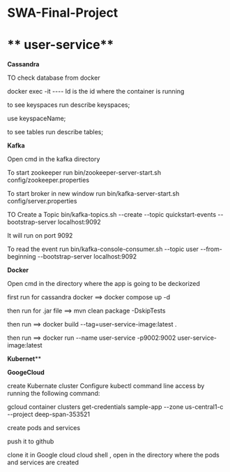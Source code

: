 # SWA-Final-Project
# ** user-service**


********Cassandra********

TO check database from docker 

docker exec -it <Id> ---- Id is the id where the container is running

to see keyspaces run describe keyspaces;

use keyspaceName;

to see tables run describe tables;


 

********Kafka********

Open cmd in the kafka directory

To  start zookeeper run  bin/zookeeper-server-start.sh config/zookeeper.properties

To start broker in new window run bin/kafka-server-start.sh config/server.properties

TO Create a Topic bin/kafka-topics.sh --create --topic quickstart-events --bootstrap-server localhost:9092

It will run on port 9092 

To read the event run bin/kafka-console-consumer.sh --topic user --from-beginning --bootstrap-server localhost:9092

********Docker********

Open cmd in the directory where the app is going to be deckorized

first run for cassandra docker ==> docker compose up -d

then run for .jar file ==> mvn clean package -DskipTests

then run ==>  docker build --tag=user-service-image:latest .

then run ==> docker run --name user-service -p9002:9002 user-service-image:latest 

********Kubernet**********


********GoogeCloud********

create Kubernate cluster 
Configure kubectl  command line access by running the following command:

gcloud container clusters get-credentials sample-app --zone us-central1-c --project deep-span-353521

create pods and services 

push it to github

clone it in Google cloud cloud shell , open in the directory where the pods and services are created





